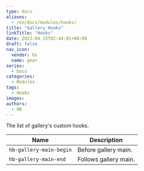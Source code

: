 ```yaml
---
type: docs
aliases:
  - /en/docs/modules/hooks/
title: "Gallery Hooks"
linkTitle: "Hooks"
date: 2023-04-15T02:44:01+08:00
draft: false
nav_icon:
  vendor: bs
  name: gear
series:
  - Docs
categories:
  - Modules
tags:
  - Hooks
images:
authors:
  - HB
---
```


The list of gallery's custom hooks.

<!--more-->

| Name                    | Description           |
| ----------------------- | --------------------- |
| `hb-gallery-main-begin` | Before gallery main.  |
| `hb-gallery-main-end`   | Follows gallery main. |
